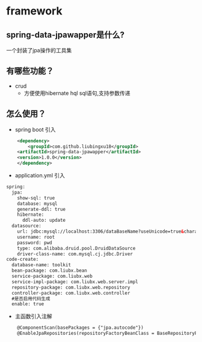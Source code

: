 # framework
## spring-data-jpawapper是什么?
一个封装了jpa操作的工具集

## 有哪些功能？

* crud
    *  方便使用hibernate hql sql语句,支持参数传递

## 怎么使用？

* spring boot 引入

```xml
    <dependency>
    	<groupId>com.github.liubingxu18</groupId>
	<artifactId>spring-data-jpawapper</artifactId>
	<version>1.0.0</version>
    </dependency>
```

* application.yml 引入

```xml
spring:
  jpa:
    show-sql: true
    database: mysql
    generate-ddl: true
    hibernate:
      ddl-auto: update
  datasource:
    url: jdbc:mysql://localhost:3306/dataBaseName?useUnicode=true&characterEncoding=utf-8&useSSL=true&serverTimezone=UTC
    username: root
    password: pwd
    type: com.alibaba.druid.pool.DruidDataSource
    driver-class-name: com.mysql.cj.jdbc.Driver
code-create:  
  database-name: toolkit  
  bean-package: com.liubx.bean  
  service-package: com.liubx.web  
  service-impl-package: com.liubx.web.server.impl  
  repository-package: com.liubx.web.repository  
  controller-package: com.liubx.web.controller  
  #是否启用代码生成
  enable: true
```
* 主函数引入注解

```xml
    @ComponentScan(basePackages = {"jpa.autocode"})  
    @EnableJpaRepositories(repositoryFactoryBeanClass = BaseRepositoryFactoryBean.class)
```